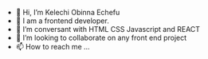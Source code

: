 - 👋 Hi, I’m Kelechi Obinna Echefu
- 👀 I am a frontend developer. 
- 🌱 I’m  conversant with HTML CSS Javascript and REACT
- 💞️ I’m looking to collaborate on any front end project
- 📫 How to reach me ...

<!---
echefukel/echefukel is a ✨ special ✨ repository because its `README.md` (this file) appears on your GitHub profile.
You can click the Preview link to take a look at your changes.
--->
